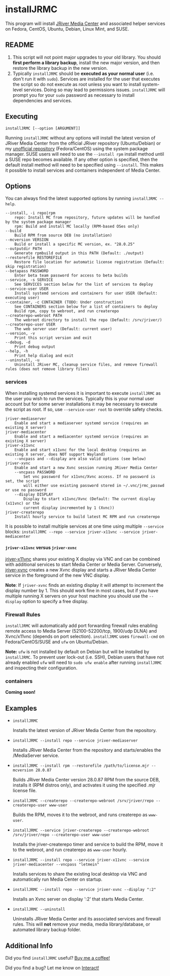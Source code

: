 # installJRMC

This program will install [JRiver Media Center](https://www.jriver.com/) and associated helper services on Fedora, CentOS, Ubuntu, Debian, Linux Mint, and SUSE.

## README

1. This script will not point major upgrades to your old library. You should **first perform a library backup**, install the new major version, and then restore the library backup in the new version.
2. Typically `installJRMC` should be **executed as your normal user** (i.e. don't run it with `sudo`). Services are installed for the user that executes the script so do not execute as root unless you want to install system-level services. Doing so may lead to permissions issues. `installJRMC` will prompt you for your `sudo` password as necessary to install dependencies and services.

## Executing

`installJRMC [--option [ARGUMENT]]`

Running `installJRMC` without any options will install the latest version of JRiver Media Center from the official JRiver repository (Ubuntu/Debian) or my [unofficial repository](https://repos.bryanroessler.com/jriver/) (Fedora/CentOS) using the system package manager. SUSE users will need to use the `--install rpm` install method until a SUSE repo becomes available. If any other option is specified, then the default install method will need to be specified using `--install`. This makes it possible to install services and containers independent of Media Center.

## Options

You can always find the latest supported options by running `installJRMC --help`.

```text
--install, -i repo|rpm
    repo: Install MC from repository, future updates will be handled by the system package manager
    rpm: Build and install MC locally (RPM-based OSes only)
--build
    Build RPM from source DEB (no installation)
--mcversion VERSION
    Build or install a specific MC version, ex. "28.0.25"
--outputdir PATH
    Generate rpmbuild output in this PATH (Default: ./output)
--restorefile RESTOREFILE
    Restore file location for automatic license registration (Default: skip registration)
--betapass PASSWORD
    Enter beta team password for access to beta builds
--service, -s SERVICE
    See SERVICES section below for the list of services to deploy
--service-user USER
    Install systemd services and containers for user USER (Default: executing user)
--container, -c CONTAINER (TODO: Under construction)
    See CONTAINERS section below for a list of containers to deploy
    Build rpm, copy to webroot, and run createrepo
--createrepo-webroot PATH
    The webroot directory to install the repo (Default: /srv/jriver/)
--createrepo-user USER
    The web server user (Default: current user)
--version, -v
    Print this script version and exit
--debug, -d
    Print debug output
--help, -h
    Print help dialog and exit
--uninstall, -u
    Uninstall JRiver MC, cleanup service files, and remove firewall rules (does not remove library files)
```

### services

When installing systemd services it is important to execute `installJRMC` as the user you wish to run the services. Typically this is your normal user account but for some server installations it may be necessary to execute the script as root. If so, use `--service-user root` to override safety checks.

```text
jriver-mediaserver
    Enable and start a mediaserver systemd service (requires an existing X server)
jriver-mediacenter
    Enable and start a mediacenter systemd service (requires an existing X server)
jriver-x11vnc
    Enable and start x11vnc for the local desktop (requires an existing X server, does NOT support Wayland)
    --vncpass and --display are also valid options (see below)
jriver-xvnc
    Enable and start a new Xvnc session running JRiver Media Center
    --vncpass PASSWORD
        Set vnc password for x11vnc/Xvnc access. If no password is set, the script
        will either use existing password stored in ~/.vnc/jrmc_passwd or use no password
    --display DISPLAY
        Display to start x11vnc/Xvnc (Default: The current display (x11vnc) or the
        current display incremented by 1 (Xvnc))
jriver-createrepo
    Install hourly service to build latest MC RPM and run createrepo
```

It is possible to install multiple services at one time using multiple `--service` blocks: `installJRMC --repo --service jriver-x11vnc --service jriver-mediacenter`

#### `jriver-x11vnc` versus `jriver-xvnc`

[jriver-x11vnc](http://www.karlrunge.com/x11vnc/) shares your existing X display via VNC and can be combined with additional services to start Media Center or Media Server. Conversely, [jriver-xvnc](https://tigervnc.org/doc/Xvnc.html) creates a new Xvnc display and starts a JRiver Media Center service in the foreground of the new VNC display.

**Note**: If `jriver-xvnc` finds an existing display it will attempt to increment the display number by 1. This should work fine in most cases, but if you have multiple running X servers on your host machine you should use the `--display` option to specify a free display.

### Firewall Rules

`installJRMC` will automatically add port forwarding firewall rules enabling remote access to Media Server (52100-52200/tcp, 1900/udp DLNA) and Xvnc/x11vnc (depends on port selection). `installJRMC` uses `firewall-cmd` on Fedora/CentOS/SUSE and `ufw` on Ubuntu/Debian.

**Note:** `ufw` is not installed by default on Debian but will be installed by `installJRMC`. To prevent user lock-out (i.e. SSH), Debian users that have not already enabled `ufw` will need to `sudo ufw enable` after running `installJRMC` and inspecting their configuration.

### containers

**Coming soon!**

## Examples

* `installJRMC`

    Installs the latest version of JRiver Media Center from the repository.

* `installJRMC --install repo --service jriver-mediaserver`

    Installs JRiver Media Center from the repository and starts/enables the /MediaServer service.

* `installJRMC --install rpm --restorefile /path/to/license.mjr --mcversion 28.0.87`

    Builds JRiver Media Center version 28.0.87 RPM from the source DEB, installs it (RPM distros only), and activates it using the specified .mjr license file.

* `installJRMC --createrepo --createrepo-webroot /srv/jriver/repo --createrepo-user www-user`

     Builds the RPM, moves it to the webroot, and runs createrepo as `www-user`.

* `installJRMC --service jriver-createrepo --createrepo-webroot /srv/jriver/repo --createrepo-user www-user`

    Installs the jriver-createrepo timer and service to build the RPM, move it to the webroot, and run createrepo as `www-user` hourly.

* `installJRMC --install repo --service jriver-x11vnc --service jriver-mediacenter --vncpass "letmein"`

    Installs services to share the existing local desktop via VNC and automatically run Media Center on startup.

* `installJRMC --install repo --service jriver-xvnc --display ":2"`

    Installs an Xvnc server on display ':2' that starts Media Center.

* `installJRMC --uninstall`

    Uninstalls JRiver Media Center and its associated services and firewall rules. This will **not** remove your media, media library/database, or automated library backup folder.

## Additional Info

Did you find `installJRMC` useful? [Buy me a coffee!](https://paypal.me/bryanroessler?locale.x=en_US)

Did you find a bug? Let me know on [Interact!](https://yabb.jriver.com/interact/index.php/topic,123648.0.html)

